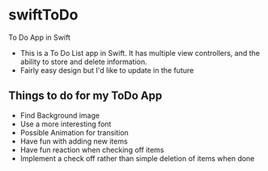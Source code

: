 # swiftToDo
To Do App in Swift
* This is a To Do List app in Swift. It has multiple view controllers, and the ability to store and delete information. 
* Fairly easy design but I'd like to update in the future

## Things to do for my ToDo App
* Find Background image
* Use a more interesting font
* Possible Animation for transition
* Have fun with adding new items
* Have fun reaction when checking off items
* Implement a check off rather than simple deletion of items when done
